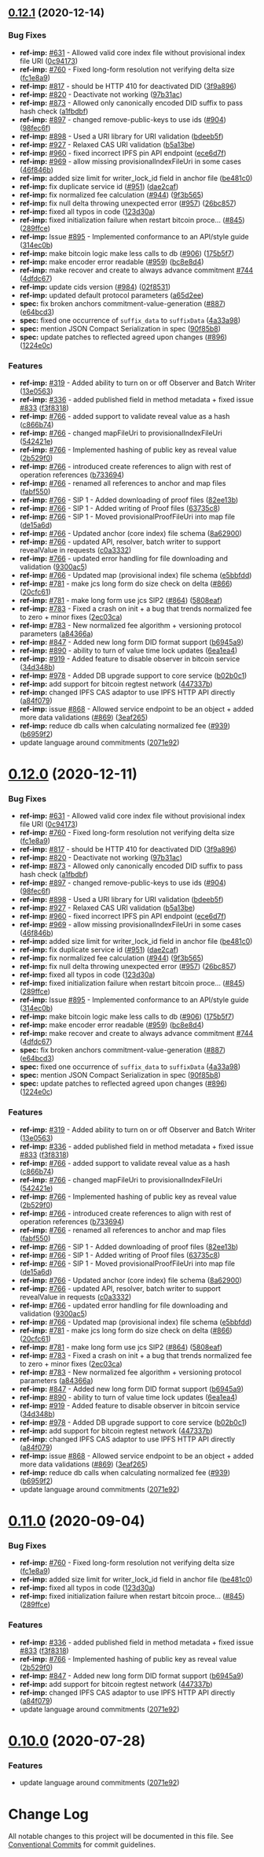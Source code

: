 ## [0.12.1](https://github.com/decentralized-identity/sidetree/compare/v0.9.1...v0.12.1) (2020-12-14)


### Bug Fixes

* **ref-imp:** [#631](https://github.com/decentralized-identity/sidetree/issues/631) - Allowed valid core index file without provisional index file URI ([0c94173](https://github.com/decentralized-identity/sidetree/commit/0c941739696ed448a63da1711eee9d0a596d6b82))
* **ref-imp:** [#760](https://github.com/decentralized-identity/sidetree/issues/760) - Fixed long-form resolution not verifying delta size ([fc1e8a9](https://github.com/decentralized-identity/sidetree/commit/fc1e8a90e0a5a0a45cead4c99c206e093ada20cc))
* **ref-imp:** [#817](https://github.com/decentralized-identity/sidetree/issues/817) - should be HTTP 410 for deactivated DID ([3f9a896](https://github.com/decentralized-identity/sidetree/commit/3f9a8961b176b0c0fd2c658cd188a30e969e5c01))
* **ref-imp:** [#820](https://github.com/decentralized-identity/sidetree/issues/820) - Deactivate not working ([97b31ac](https://github.com/decentralized-identity/sidetree/commit/97b31acd9187260a209c11917c03782e195e016a))
* **ref-imp:** [#873](https://github.com/decentralized-identity/sidetree/issues/873) - Allowed only canonically encoded DID suffix to pass hash check ([a1fbdbf](https://github.com/decentralized-identity/sidetree/commit/a1fbdbf3bdab71bcf67cb8682b4ed4cb033e66b9))
* **ref-imp:** [#897](https://github.com/decentralized-identity/sidetree/issues/897) - changed remove-public-keys to use ids ([#904](https://github.com/decentralized-identity/sidetree/issues/904)) ([98fec6f](https://github.com/decentralized-identity/sidetree/commit/98fec6fd1a83f607bdfe79184ea51015b91ad463))
* **ref-imp:** [#898](https://github.com/decentralized-identity/sidetree/issues/898) - Used a URI library for URI validation ([bdeeb5f](https://github.com/decentralized-identity/sidetree/commit/bdeeb5fcfb27aeef532ae7d3518424478c5ff50d))
* **ref-imp:** [#927](https://github.com/decentralized-identity/sidetree/issues/927) - Relaxed CAS URI validation ([b5a13be](https://github.com/decentralized-identity/sidetree/commit/b5a13beab14cd5b0fc84c6c879975e180bcecbb8))
* **ref-imp:** [#960](https://github.com/decentralized-identity/sidetree/issues/960) - fixed incorrect IPFS pin API endpoint ([ece6d7f](https://github.com/decentralized-identity/sidetree/commit/ece6d7fec6b132f0a6523c9d6f6245e67cb5927e))
* **ref-imp:** [#969](https://github.com/decentralized-identity/sidetree/issues/969) - allow missing provisionalIndexFileUri in some cases ([46f846b](https://github.com/decentralized-identity/sidetree/commit/46f846b51c65996ffadd52b635da2929d1331b05))
* **ref-imp:** added size limit for writer_lock_id field in anchor file ([be481c0](https://github.com/decentralized-identity/sidetree/commit/be481c002c8643d65e7203097338ddc94eca6cd6))
* **ref-imp:** fix duplicate service id ([#951](https://github.com/decentralized-identity/sidetree/issues/951)) ([dae2caf](https://github.com/decentralized-identity/sidetree/commit/dae2caf9d456181f5244715f6f5f4a25a07dea65))
* **ref-imp:** fix normalized fee calculation ([#944](https://github.com/decentralized-identity/sidetree/issues/944)) ([9f3b565](https://github.com/decentralized-identity/sidetree/commit/9f3b565f176fbb6930a79b006e33e9901d171797))
* **ref-imp:** fix null delta throwing unexpected error ([#957](https://github.com/decentralized-identity/sidetree/issues/957)) ([26bc857](https://github.com/decentralized-identity/sidetree/commit/26bc8571007d38307bddece92fd91adcf3cdf1cd))
* **ref-imp:** fixed all typos in code ([123d30a](https://github.com/decentralized-identity/sidetree/commit/123d30a1ae42e5c406d1840b3501f37e8b7c79d0))
* **ref-imp:** fixed initialization failure when restart bitcoin proce… ([#845](https://github.com/decentralized-identity/sidetree/issues/845)) ([289ffce](https://github.com/decentralized-identity/sidetree/commit/289ffce52f397fc92cb267ed97e80888b3635d9e))
* **ref-imp:** Issue [#895](https://github.com/decentralized-identity/sidetree/issues/895) - Implemented conformance to an API/style guide ([314ec0b](https://github.com/decentralized-identity/sidetree/commit/314ec0b50d68e93ec65d7522a8ad7defe1a42bf5))
* **ref-imp:** make bitcoin logic make less calls to db ([#906](https://github.com/decentralized-identity/sidetree/issues/906)) ([175b5f7](https://github.com/decentralized-identity/sidetree/commit/175b5f7f682f6ce8d77e70d8e9169ec7088c0ab3))
* **ref-imp:** make encoder error readable ([#959](https://github.com/decentralized-identity/sidetree/issues/959)) ([bc8e8d4](https://github.com/decentralized-identity/sidetree/commit/bc8e8d4c10e694c84861eb5c4c6d33f10be33bf6))
* **ref-imp:** make recover and create to always advance commitment [#744](https://github.com/decentralized-identity/sidetree/issues/744) ([4dfdc67](https://github.com/decentralized-identity/sidetree/commit/4dfdc673d4e41d4a3a45428f3960a2a87f1e592f))
* **ref-imp:** update cids version ([#984](https://github.com/decentralized-identity/sidetree/issues/984)) ([02f8531](https://github.com/decentralized-identity/sidetree/commit/02f8531c7d2e613602b9a97e09d45ada0e4e53d8))
* **ref-imp:** updated default protocol parameters ([a65d2ee](https://github.com/decentralized-identity/sidetree/commit/a65d2ee9c2d4d85b7cfa7a64f9727e2b92bb60f5))
* **spec:** fix broken anchors commitment-value-generation ([#887](https://github.com/decentralized-identity/sidetree/issues/887)) ([e64bcd3](https://github.com/decentralized-identity/sidetree/commit/e64bcd3b7389350a9a8d50d8c8e6146a38ffd7d0))
* **spec:** fixed one occurrence of `suffix_data` to `suffixData` ([4a33a98](https://github.com/decentralized-identity/sidetree/commit/4a33a9894b66db056cbeb5bbe5080073a6f29ff8))
* **spec:** mention JSON Compact Serialization in spec ([90f85b8](https://github.com/decentralized-identity/sidetree/commit/90f85b897e117e3d2a22589fc4a9153ec8b86983))
* **spec:** update patches to reflected agreed upon changes ([#896](https://github.com/decentralized-identity/sidetree/issues/896)) ([1224e0c](https://github.com/decentralized-identity/sidetree/commit/1224e0c5346da0484fb63fd0d6d0a6f244ef13f6))


### Features

* **ref-imp:** [#319](https://github.com/decentralized-identity/sidetree/issues/319) - Added ability to turn on or off Observer and Batch Writer ([13e0563](https://github.com/decentralized-identity/sidetree/commit/13e0563c9ec16c89181816f850596c41e19a04b9))
* **ref-imp:** [#336](https://github.com/decentralized-identity/sidetree/issues/336) - added published field in method metadata + fixed issue [#833](https://github.com/decentralized-identity/sidetree/issues/833) ([f3f8318](https://github.com/decentralized-identity/sidetree/commit/f3f8318031ef66ccb7ec12428f4aa000683037c9))
* **ref-imp:** [#766](https://github.com/decentralized-identity/sidetree/issues/766) - added support to validate reveal value as a hash ([c866b74](https://github.com/decentralized-identity/sidetree/commit/c866b74ca548485c22381fdd7489d6383f1af189))
* **ref-imp:** [#766](https://github.com/decentralized-identity/sidetree/issues/766) - changed mapFileUri to provisionalIndexFileUri ([542421e](https://github.com/decentralized-identity/sidetree/commit/542421e2f3a0cd145c439ce52c3239baade7e1f1))
* **ref-imp:** [#766](https://github.com/decentralized-identity/sidetree/issues/766) - Implemented hashing of public key as reveal value ([2b529f0](https://github.com/decentralized-identity/sidetree/commit/2b529f0a2d7290d85e3c67d06fb838dcefaf856a))
* **ref-imp:** [#766](https://github.com/decentralized-identity/sidetree/issues/766) - introduced create references to align with rest of operation references ([b733694](https://github.com/decentralized-identity/sidetree/commit/b733694a35264291ac5e49efffc59a73ac484f16))
* **ref-imp:** [#766](https://github.com/decentralized-identity/sidetree/issues/766) - renamed all references to anchor and map files ([fabf550](https://github.com/decentralized-identity/sidetree/commit/fabf550898b89b1fa5b753a941566830860efa01))
* **ref-imp:** [#766](https://github.com/decentralized-identity/sidetree/issues/766) - SIP 1 - Added downloading of proof files ([82ee13b](https://github.com/decentralized-identity/sidetree/commit/82ee13ba618b9f968a785b1b187daf549c0cb9a0))
* **ref-imp:** [#766](https://github.com/decentralized-identity/sidetree/issues/766) - SIP 1 - Added writing of Proof files ([63735c8](https://github.com/decentralized-identity/sidetree/commit/63735c829586f0857b659d7505ea849aa3449f05))
* **ref-imp:** [#766](https://github.com/decentralized-identity/sidetree/issues/766) - SIP 1 - Moved provisionalProofFileUri into map file ([de15a6d](https://github.com/decentralized-identity/sidetree/commit/de15a6d2d0aa0fdcf53c0766f671912329f4cffc))
* **ref-imp:** [#766](https://github.com/decentralized-identity/sidetree/issues/766) - Updated anchor (core index) file schema ([8a62900](https://github.com/decentralized-identity/sidetree/commit/8a62900422f62f9a9b5bed654f3aa91c0f67e1e0))
* **ref-imp:** [#766](https://github.com/decentralized-identity/sidetree/issues/766) - updated API, resolver, batch writer to support revealValue in requests ([c0a3332](https://github.com/decentralized-identity/sidetree/commit/c0a333247c10c6079bfbed68fab325580350d1e0))
* **ref-imp:** [#766](https://github.com/decentralized-identity/sidetree/issues/766) - updated error handling for file downloading and validation ([9300ac5](https://github.com/decentralized-identity/sidetree/commit/9300ac5aa82fc06b0c040115b938f0f9ea81bf58))
* **ref-imp:** [#766](https://github.com/decentralized-identity/sidetree/issues/766) - Updated map (provisional index) file schema ([e5bbfdd](https://github.com/decentralized-identity/sidetree/commit/e5bbfdd18c38daa0f965250fd1a7cfdf76abcd57))
* **ref-imp:** [#781](https://github.com/decentralized-identity/sidetree/issues/781) - make jcs long form do size check on delta ([#866](https://github.com/decentralized-identity/sidetree/issues/866)) ([20cfc61](https://github.com/decentralized-identity/sidetree/commit/20cfc61572ec99aeff82864fe4ad4c5dae42d56e))
* **ref-imp:** [#781](https://github.com/decentralized-identity/sidetree/issues/781) - make long form use jcs SIP2 ([#864](https://github.com/decentralized-identity/sidetree/issues/864)) ([5808eaf](https://github.com/decentralized-identity/sidetree/commit/5808eafb861614e172dccf168421e3ef10bb1d5a))
* **ref-imp:** [#783](https://github.com/decentralized-identity/sidetree/issues/783) - Fixed a crash on init + a bug that trends normalized fee to zero + minor fixes ([2ec03ca](https://github.com/decentralized-identity/sidetree/commit/2ec03ca58e9c8de70c58486c730b6eed2214bc41))
* **ref-imp:** [#783](https://github.com/decentralized-identity/sidetree/issues/783) - New normalized fee algorithm + versioning protocol parameters ([a84366a](https://github.com/decentralized-identity/sidetree/commit/a84366a4039e02129d8625c4a2219e996d36c994))
* **ref-imp:** [#847](https://github.com/decentralized-identity/sidetree/issues/847) - Added new long form DID format support ([b6945a9](https://github.com/decentralized-identity/sidetree/commit/b6945a9286d053e8254b604c8926ce35dc21d47c))
* **ref-imp:** [#890](https://github.com/decentralized-identity/sidetree/issues/890) - ability to turn of value time lock updates ([6ea1ea4](https://github.com/decentralized-identity/sidetree/commit/6ea1ea4b3b6fb2022c929d61d179a7c69ac3150e))
* **ref-imp:** [#919](https://github.com/decentralized-identity/sidetree/issues/919) - Added feature to disable observer in bitcoin service ([34d348b](https://github.com/decentralized-identity/sidetree/commit/34d348bcf7ee435ffaab5044160774a616b1e536))
* **ref-imp:** [#978](https://github.com/decentralized-identity/sidetree/issues/978) - Added DB upgrade support to core service ([b02b0c1](https://github.com/decentralized-identity/sidetree/commit/b02b0c175d5d809e2caed3ff6d9834d3da9bc2c7))
* **ref-imp:** add support for bitcoin regtest network ([447337b](https://github.com/decentralized-identity/sidetree/commit/447337be30e9b3cf7c130d98204daea59d8b96ae))
* **ref-imp:** changed IPFS CAS adaptor to use IPFS HTTP API directly ([a84f079](https://github.com/decentralized-identity/sidetree/commit/a84f079607bad63de2aac8d04acaefecc820fb39))
* **ref-imp:** issue [#868](https://github.com/decentralized-identity/sidetree/issues/868) - Allowed service endpoint to be an object + added more data validations ([#869](https://github.com/decentralized-identity/sidetree/issues/869)) ([3eaf265](https://github.com/decentralized-identity/sidetree/commit/3eaf265577adda393e82fb6bf07e65f6ab3ffcdd))
* **ref-imp:** reduce db calls when calculating normalized fee ([#939](https://github.com/decentralized-identity/sidetree/issues/939)) ([b6959f2](https://github.com/decentralized-identity/sidetree/commit/b6959f2188c0544e98d76aea82bd350f15196211))
* update language around commitments ([2071e92](https://github.com/decentralized-identity/sidetree/commit/2071e92c162f8a117932020b21a08c50f38926af))



# [0.12.0](https://github.com/decentralized-identity/sidetree/compare/v0.9.1...v0.12.0) (2020-12-11)


### Bug Fixes

* **ref-imp:** [#631](https://github.com/decentralized-identity/sidetree/issues/631) - Allowed valid core index file without provisional index file URI ([0c94173](https://github.com/decentralized-identity/sidetree/commit/0c941739696ed448a63da1711eee9d0a596d6b82))
* **ref-imp:** [#760](https://github.com/decentralized-identity/sidetree/issues/760) - Fixed long-form resolution not verifying delta size ([fc1e8a9](https://github.com/decentralized-identity/sidetree/commit/fc1e8a90e0a5a0a45cead4c99c206e093ada20cc))
* **ref-imp:** [#817](https://github.com/decentralized-identity/sidetree/issues/817) - should be HTTP 410 for deactivated DID ([3f9a896](https://github.com/decentralized-identity/sidetree/commit/3f9a8961b176b0c0fd2c658cd188a30e969e5c01))
* **ref-imp:** [#820](https://github.com/decentralized-identity/sidetree/issues/820) - Deactivate not working ([97b31ac](https://github.com/decentralized-identity/sidetree/commit/97b31acd9187260a209c11917c03782e195e016a))
* **ref-imp:** [#873](https://github.com/decentralized-identity/sidetree/issues/873) - Allowed only canonically encoded DID suffix to pass hash check ([a1fbdbf](https://github.com/decentralized-identity/sidetree/commit/a1fbdbf3bdab71bcf67cb8682b4ed4cb033e66b9))
* **ref-imp:** [#897](https://github.com/decentralized-identity/sidetree/issues/897) - changed remove-public-keys to use ids ([#904](https://github.com/decentralized-identity/sidetree/issues/904)) ([98fec6f](https://github.com/decentralized-identity/sidetree/commit/98fec6fd1a83f607bdfe79184ea51015b91ad463))
* **ref-imp:** [#898](https://github.com/decentralized-identity/sidetree/issues/898) - Used a URI library for URI validation ([bdeeb5f](https://github.com/decentralized-identity/sidetree/commit/bdeeb5fcfb27aeef532ae7d3518424478c5ff50d))
* **ref-imp:** [#927](https://github.com/decentralized-identity/sidetree/issues/927) - Relaxed CAS URI validation ([b5a13be](https://github.com/decentralized-identity/sidetree/commit/b5a13beab14cd5b0fc84c6c879975e180bcecbb8))
* **ref-imp:** [#960](https://github.com/decentralized-identity/sidetree/issues/960) - fixed incorrect IPFS pin API endpoint ([ece6d7f](https://github.com/decentralized-identity/sidetree/commit/ece6d7fec6b132f0a6523c9d6f6245e67cb5927e))
* **ref-imp:** [#969](https://github.com/decentralized-identity/sidetree/issues/969) - allow missing provisionalIndexFileUri in some cases ([46f846b](https://github.com/decentralized-identity/sidetree/commit/46f846b51c65996ffadd52b635da2929d1331b05))
* **ref-imp:** added size limit for writer_lock_id field in anchor file ([be481c0](https://github.com/decentralized-identity/sidetree/commit/be481c002c8643d65e7203097338ddc94eca6cd6))
* **ref-imp:** fix duplicate service id ([#951](https://github.com/decentralized-identity/sidetree/issues/951)) ([dae2caf](https://github.com/decentralized-identity/sidetree/commit/dae2caf9d456181f5244715f6f5f4a25a07dea65))
* **ref-imp:** fix normalized fee calculation ([#944](https://github.com/decentralized-identity/sidetree/issues/944)) ([9f3b565](https://github.com/decentralized-identity/sidetree/commit/9f3b565f176fbb6930a79b006e33e9901d171797))
* **ref-imp:** fix null delta throwing unexpected error ([#957](https://github.com/decentralized-identity/sidetree/issues/957)) ([26bc857](https://github.com/decentralized-identity/sidetree/commit/26bc8571007d38307bddece92fd91adcf3cdf1cd))
* **ref-imp:** fixed all typos in code ([123d30a](https://github.com/decentralized-identity/sidetree/commit/123d30a1ae42e5c406d1840b3501f37e8b7c79d0))
* **ref-imp:** fixed initialization failure when restart bitcoin proce… ([#845](https://github.com/decentralized-identity/sidetree/issues/845)) ([289ffce](https://github.com/decentralized-identity/sidetree/commit/289ffce52f397fc92cb267ed97e80888b3635d9e))
* **ref-imp:** Issue [#895](https://github.com/decentralized-identity/sidetree/issues/895) - Implemented conformance to an API/style guide ([314ec0b](https://github.com/decentralized-identity/sidetree/commit/314ec0b50d68e93ec65d7522a8ad7defe1a42bf5))
* **ref-imp:** make bitcoin logic make less calls to db ([#906](https://github.com/decentralized-identity/sidetree/issues/906)) ([175b5f7](https://github.com/decentralized-identity/sidetree/commit/175b5f7f682f6ce8d77e70d8e9169ec7088c0ab3))
* **ref-imp:** make encoder error readable ([#959](https://github.com/decentralized-identity/sidetree/issues/959)) ([bc8e8d4](https://github.com/decentralized-identity/sidetree/commit/bc8e8d4c10e694c84861eb5c4c6d33f10be33bf6))
* **ref-imp:** make recover and create to always advance commitment [#744](https://github.com/decentralized-identity/sidetree/issues/744) ([4dfdc67](https://github.com/decentralized-identity/sidetree/commit/4dfdc673d4e41d4a3a45428f3960a2a87f1e592f))
* **spec:** fix broken anchors commitment-value-generation ([#887](https://github.com/decentralized-identity/sidetree/issues/887)) ([e64bcd3](https://github.com/decentralized-identity/sidetree/commit/e64bcd3b7389350a9a8d50d8c8e6146a38ffd7d0))
* **spec:** fixed one occurrence of `suffix_data` to `suffixData` ([4a33a98](https://github.com/decentralized-identity/sidetree/commit/4a33a9894b66db056cbeb5bbe5080073a6f29ff8))
* **spec:** mention JSON Compact Serialization in spec ([90f85b8](https://github.com/decentralized-identity/sidetree/commit/90f85b897e117e3d2a22589fc4a9153ec8b86983))
* **spec:** update patches to reflected agreed upon changes ([#896](https://github.com/decentralized-identity/sidetree/issues/896)) ([1224e0c](https://github.com/decentralized-identity/sidetree/commit/1224e0c5346da0484fb63fd0d6d0a6f244ef13f6))


### Features

* **ref-imp:** [#319](https://github.com/decentralized-identity/sidetree/issues/319) - Added ability to turn on or off Observer and Batch Writer ([13e0563](https://github.com/decentralized-identity/sidetree/commit/13e0563c9ec16c89181816f850596c41e19a04b9))
* **ref-imp:** [#336](https://github.com/decentralized-identity/sidetree/issues/336) - added published field in method metadata + fixed issue [#833](https://github.com/decentralized-identity/sidetree/issues/833) ([f3f8318](https://github.com/decentralized-identity/sidetree/commit/f3f8318031ef66ccb7ec12428f4aa000683037c9))
* **ref-imp:** [#766](https://github.com/decentralized-identity/sidetree/issues/766) - added support to validate reveal value as a hash ([c866b74](https://github.com/decentralized-identity/sidetree/commit/c866b74ca548485c22381fdd7489d6383f1af189))
* **ref-imp:** [#766](https://github.com/decentralized-identity/sidetree/issues/766) - changed mapFileUri to provisionalIndexFileUri ([542421e](https://github.com/decentralized-identity/sidetree/commit/542421e2f3a0cd145c439ce52c3239baade7e1f1))
* **ref-imp:** [#766](https://github.com/decentralized-identity/sidetree/issues/766) - Implemented hashing of public key as reveal value ([2b529f0](https://github.com/decentralized-identity/sidetree/commit/2b529f0a2d7290d85e3c67d06fb838dcefaf856a))
* **ref-imp:** [#766](https://github.com/decentralized-identity/sidetree/issues/766) - introduced create references to align with rest of operation references ([b733694](https://github.com/decentralized-identity/sidetree/commit/b733694a35264291ac5e49efffc59a73ac484f16))
* **ref-imp:** [#766](https://github.com/decentralized-identity/sidetree/issues/766) - renamed all references to anchor and map files ([fabf550](https://github.com/decentralized-identity/sidetree/commit/fabf550898b89b1fa5b753a941566830860efa01))
* **ref-imp:** [#766](https://github.com/decentralized-identity/sidetree/issues/766) - SIP 1 - Added downloading of proof files ([82ee13b](https://github.com/decentralized-identity/sidetree/commit/82ee13ba618b9f968a785b1b187daf549c0cb9a0))
* **ref-imp:** [#766](https://github.com/decentralized-identity/sidetree/issues/766) - SIP 1 - Added writing of Proof files ([63735c8](https://github.com/decentralized-identity/sidetree/commit/63735c829586f0857b659d7505ea849aa3449f05))
* **ref-imp:** [#766](https://github.com/decentralized-identity/sidetree/issues/766) - SIP 1 - Moved provisionalProofFileUri into map file ([de15a6d](https://github.com/decentralized-identity/sidetree/commit/de15a6d2d0aa0fdcf53c0766f671912329f4cffc))
* **ref-imp:** [#766](https://github.com/decentralized-identity/sidetree/issues/766) - Updated anchor (core index) file schema ([8a62900](https://github.com/decentralized-identity/sidetree/commit/8a62900422f62f9a9b5bed654f3aa91c0f67e1e0))
* **ref-imp:** [#766](https://github.com/decentralized-identity/sidetree/issues/766) - updated API, resolver, batch writer to support revealValue in requests ([c0a3332](https://github.com/decentralized-identity/sidetree/commit/c0a333247c10c6079bfbed68fab325580350d1e0))
* **ref-imp:** [#766](https://github.com/decentralized-identity/sidetree/issues/766) - updated error handling for file downloading and validation ([9300ac5](https://github.com/decentralized-identity/sidetree/commit/9300ac5aa82fc06b0c040115b938f0f9ea81bf58))
* **ref-imp:** [#766](https://github.com/decentralized-identity/sidetree/issues/766) - Updated map (provisional index) file schema ([e5bbfdd](https://github.com/decentralized-identity/sidetree/commit/e5bbfdd18c38daa0f965250fd1a7cfdf76abcd57))
* **ref-imp:** [#781](https://github.com/decentralized-identity/sidetree/issues/781) - make jcs long form do size check on delta ([#866](https://github.com/decentralized-identity/sidetree/issues/866)) ([20cfc61](https://github.com/decentralized-identity/sidetree/commit/20cfc61572ec99aeff82864fe4ad4c5dae42d56e))
* **ref-imp:** [#781](https://github.com/decentralized-identity/sidetree/issues/781) - make long form use jcs SIP2 ([#864](https://github.com/decentralized-identity/sidetree/issues/864)) ([5808eaf](https://github.com/decentralized-identity/sidetree/commit/5808eafb861614e172dccf168421e3ef10bb1d5a))
* **ref-imp:** [#783](https://github.com/decentralized-identity/sidetree/issues/783) - Fixed a crash on init + a bug that trends normalized fee to zero + minor fixes ([2ec03ca](https://github.com/decentralized-identity/sidetree/commit/2ec03ca58e9c8de70c58486c730b6eed2214bc41))
* **ref-imp:** [#783](https://github.com/decentralized-identity/sidetree/issues/783) - New normalized fee algorithm + versioning protocol parameters ([a84366a](https://github.com/decentralized-identity/sidetree/commit/a84366a4039e02129d8625c4a2219e996d36c994))
* **ref-imp:** [#847](https://github.com/decentralized-identity/sidetree/issues/847) - Added new long form DID format support ([b6945a9](https://github.com/decentralized-identity/sidetree/commit/b6945a9286d053e8254b604c8926ce35dc21d47c))
* **ref-imp:** [#890](https://github.com/decentralized-identity/sidetree/issues/890) - ability to turn of value time lock updates ([6ea1ea4](https://github.com/decentralized-identity/sidetree/commit/6ea1ea4b3b6fb2022c929d61d179a7c69ac3150e))
* **ref-imp:** [#919](https://github.com/decentralized-identity/sidetree/issues/919) - Added feature to disable observer in bitcoin service ([34d348b](https://github.com/decentralized-identity/sidetree/commit/34d348bcf7ee435ffaab5044160774a616b1e536))
* **ref-imp:** [#978](https://github.com/decentralized-identity/sidetree/issues/978) - Added DB upgrade support to core service ([b02b0c1](https://github.com/decentralized-identity/sidetree/commit/b02b0c175d5d809e2caed3ff6d9834d3da9bc2c7))
* **ref-imp:** add support for bitcoin regtest network ([447337b](https://github.com/decentralized-identity/sidetree/commit/447337be30e9b3cf7c130d98204daea59d8b96ae))
* **ref-imp:** changed IPFS CAS adaptor to use IPFS HTTP API directly ([a84f079](https://github.com/decentralized-identity/sidetree/commit/a84f079607bad63de2aac8d04acaefecc820fb39))
* **ref-imp:** issue [#868](https://github.com/decentralized-identity/sidetree/issues/868) - Allowed service endpoint to be an object + added more data validations ([#869](https://github.com/decentralized-identity/sidetree/issues/869)) ([3eaf265](https://github.com/decentralized-identity/sidetree/commit/3eaf265577adda393e82fb6bf07e65f6ab3ffcdd))
* **ref-imp:** reduce db calls when calculating normalized fee ([#939](https://github.com/decentralized-identity/sidetree/issues/939)) ([b6959f2](https://github.com/decentralized-identity/sidetree/commit/b6959f2188c0544e98d76aea82bd350f15196211))
* update language around commitments ([2071e92](https://github.com/decentralized-identity/sidetree/commit/2071e92c162f8a117932020b21a08c50f38926af))



# [0.11.0](https://github.com/decentralized-identity/sidetree/compare/v0.9.1...v0.11.0) (2020-09-04)


### Bug Fixes

* **ref-imp:** [#760](https://github.com/decentralized-identity/sidetree/issues/760) - Fixed long-form resolution not verifying delta size ([fc1e8a9](https://github.com/decentralized-identity/sidetree/commit/fc1e8a90e0a5a0a45cead4c99c206e093ada20cc))
* **ref-imp:** added size limit for writer_lock_id field in anchor file ([be481c0](https://github.com/decentralized-identity/sidetree/commit/be481c002c8643d65e7203097338ddc94eca6cd6))
* **ref-imp:** fixed all typos in code ([123d30a](https://github.com/decentralized-identity/sidetree/commit/123d30a1ae42e5c406d1840b3501f37e8b7c79d0))
* **ref-imp:** fixed initialization failure when restart bitcoin proce… ([#845](https://github.com/decentralized-identity/sidetree/issues/845)) ([289ffce](https://github.com/decentralized-identity/sidetree/commit/289ffce52f397fc92cb267ed97e80888b3635d9e))


### Features

* **ref-imp:** [#336](https://github.com/decentralized-identity/sidetree/issues/336) - added published field in method metadata + fixed issue [#833](https://github.com/decentralized-identity/sidetree/issues/833) ([f3f8318](https://github.com/decentralized-identity/sidetree/commit/f3f8318031ef66ccb7ec12428f4aa000683037c9))
* **ref-imp:** [#766](https://github.com/decentralized-identity/sidetree/issues/766) - Implemented hashing of public key as reveal value ([2b529f0](https://github.com/decentralized-identity/sidetree/commit/2b529f0a2d7290d85e3c67d06fb838dcefaf856a))
* **ref-imp:** [#847](https://github.com/decentralized-identity/sidetree/issues/847) - Added new long form DID format support ([b6945a9](https://github.com/decentralized-identity/sidetree/commit/b6945a9286d053e8254b604c8926ce35dc21d47c))
* **ref-imp:** add support for bitcoin regtest network ([447337b](https://github.com/decentralized-identity/sidetree/commit/447337be30e9b3cf7c130d98204daea59d8b96ae))
* **ref-imp:** changed IPFS CAS adaptor to use IPFS HTTP API directly ([a84f079](https://github.com/decentralized-identity/sidetree/commit/a84f079607bad63de2aac8d04acaefecc820fb39))
* update language around commitments ([2071e92](https://github.com/decentralized-identity/sidetree/commit/2071e92c162f8a117932020b21a08c50f38926af))



<a name="0.10.0"></a>
# [0.10.0](https://github.com/decentralized-identity/sidetree/compare/v0.9.1...v0.10.0) (2020-07-28)


### Features

* update language around commitments ([2071e92](https://github.com/decentralized-identity/sidetree/commit/2071e92))



# Change Log

All notable changes to this project will be documented in this file. See
[Conventional Commits](https://conventionalcommits.org) for commit guidelines.